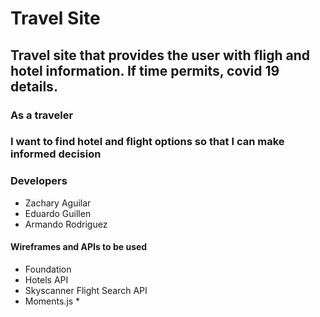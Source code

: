 # Travel Site
## Travel site that provides the user with fligh and hotel information.  If time permits, covid 19 details.

### As a traveler 
### I want to find hotel and flight options so that I can make informed decision

### Developers
* Zachary Aguilar
* Eduardo Guillen
* Armando Rodriguez

#### Wireframes and APIs to be used
* Foundation
* Hotels API 
* Skyscanner Flight Search API
* Moments.js *




